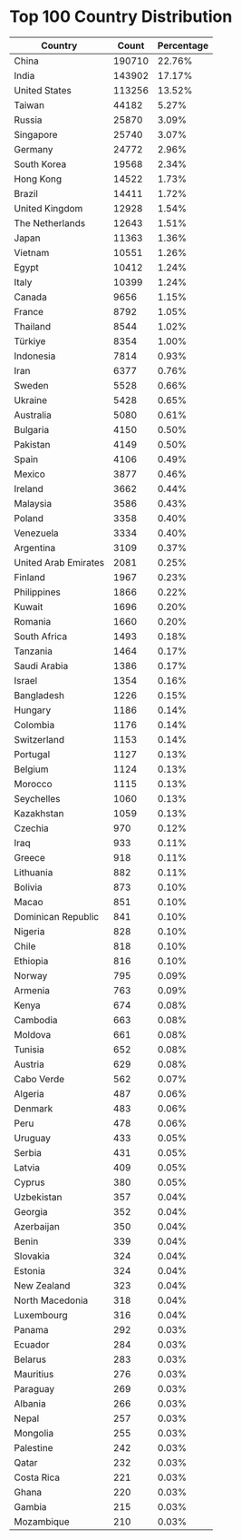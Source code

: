 # Top 100 Country Distribution
| Country | Count | Percentage |
|----|----|----|
| China | 190710 | 22.76% |
| India | 143902 | 17.17% |
| United States | 113256 | 13.52% |
| Taiwan | 44182 | 5.27% |
| Russia | 25870 | 3.09% |
| Singapore | 25740 | 3.07% |
| Germany | 24772 | 2.96% |
| South Korea | 19568 | 2.34% |
| Hong Kong | 14522 | 1.73% |
| Brazil | 14411 | 1.72% |
| United Kingdom | 12928 | 1.54% |
| The Netherlands | 12643 | 1.51% |
| Japan | 11363 | 1.36% |
| Vietnam | 10551 | 1.26% |
| Egypt | 10412 | 1.24% |
| Italy | 10399 | 1.24% |
| Canada | 9656 | 1.15% |
| France | 8792 | 1.05% |
| Thailand | 8544 | 1.02% |
| Türkiye | 8354 | 1.00% |
| Indonesia | 7814 | 0.93% |
| Iran | 6377 | 0.76% |
| Sweden | 5528 | 0.66% |
| Ukraine | 5428 | 0.65% |
| Australia | 5080 | 0.61% |
| Bulgaria | 4150 | 0.50% |
| Pakistan | 4149 | 0.50% |
| Spain | 4106 | 0.49% |
| Mexico | 3877 | 0.46% |
| Ireland | 3662 | 0.44% |
| Malaysia | 3586 | 0.43% |
| Poland | 3358 | 0.40% |
| Venezuela | 3334 | 0.40% |
| Argentina | 3109 | 0.37% |
| United Arab Emirates | 2081 | 0.25% |
| Finland | 1967 | 0.23% |
| Philippines | 1866 | 0.22% |
| Kuwait | 1696 | 0.20% |
| Romania | 1660 | 0.20% |
| South Africa | 1493 | 0.18% |
| Tanzania | 1464 | 0.17% |
| Saudi Arabia | 1386 | 0.17% |
| Israel | 1354 | 0.16% |
| Bangladesh | 1226 | 0.15% |
| Hungary | 1186 | 0.14% |
| Colombia | 1176 | 0.14% |
| Switzerland | 1153 | 0.14% |
| Portugal | 1127 | 0.13% |
| Belgium | 1124 | 0.13% |
| Morocco | 1115 | 0.13% |
| Seychelles | 1060 | 0.13% |
| Kazakhstan | 1059 | 0.13% |
| Czechia | 970 | 0.12% |
| Iraq | 933 | 0.11% |
| Greece | 918 | 0.11% |
| Lithuania | 882 | 0.11% |
| Bolivia | 873 | 0.10% |
| Macao | 851 | 0.10% |
| Dominican Republic | 841 | 0.10% |
| Nigeria | 828 | 0.10% |
| Chile | 818 | 0.10% |
| Ethiopia | 816 | 0.10% |
| Norway | 795 | 0.09% |
| Armenia | 763 | 0.09% |
| Kenya | 674 | 0.08% |
| Cambodia | 663 | 0.08% |
| Moldova | 661 | 0.08% |
| Tunisia | 652 | 0.08% |
| Austria | 629 | 0.08% |
| Cabo Verde | 562 | 0.07% |
| Algeria | 487 | 0.06% |
| Denmark | 483 | 0.06% |
| Peru | 478 | 0.06% |
| Uruguay | 433 | 0.05% |
| Serbia | 431 | 0.05% |
| Latvia | 409 | 0.05% |
| Cyprus | 380 | 0.05% |
| Uzbekistan | 357 | 0.04% |
| Georgia | 352 | 0.04% |
| Azerbaijan | 350 | 0.04% |
| Benin | 339 | 0.04% |
| Slovakia | 324 | 0.04% |
| Estonia | 324 | 0.04% |
| New Zealand | 323 | 0.04% |
| North Macedonia | 318 | 0.04% |
| Luxembourg | 316 | 0.04% |
| Panama | 292 | 0.03% |
| Ecuador | 284 | 0.03% |
| Belarus | 283 | 0.03% |
| Mauritius | 276 | 0.03% |
| Paraguay | 269 | 0.03% |
| Albania | 266 | 0.03% |
| Nepal | 257 | 0.03% |
| Mongolia | 255 | 0.03% |
| Palestine | 242 | 0.03% |
| Qatar | 232 | 0.03% |
| Costa Rica | 221 | 0.03% |
| Ghana | 220 | 0.03% |
| Gambia | 215 | 0.03% |
| Mozambique | 210 | 0.03% |
